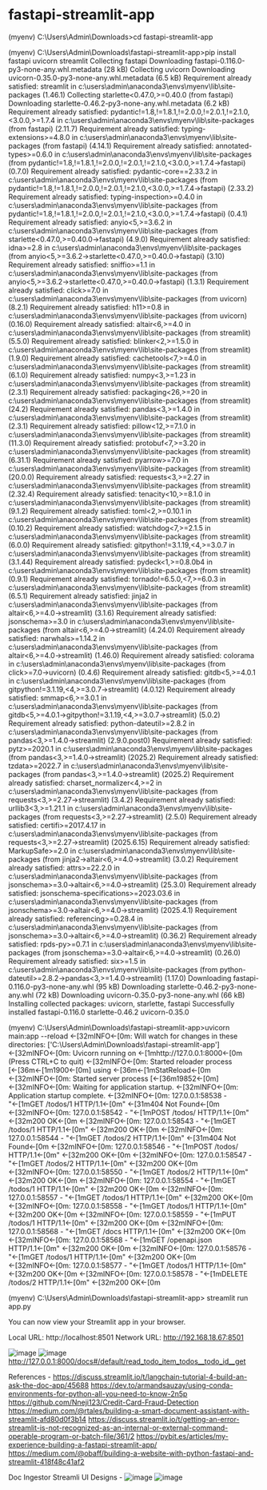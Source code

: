 # fastapi-streamlit-app

(myenv) C:\Users\Admin\Downloads>cd fastapi-streamlit-app

(myenv) C:\Users\Admin\Downloads\fastapi-streamlit-app>pip install fastapi uvicorn streamlit
Collecting fastapi
  Downloading fastapi-0.116.0-py3-none-any.whl.metadata (28 kB)
Collecting uvicorn
  Downloading uvicorn-0.35.0-py3-none-any.whl.metadata (6.5 kB)
Requirement already satisfied: streamlit in c:\users\admin\anaconda3\envs\myenv\lib\site-packages (1.46.1)
Collecting starlette<0.47.0,>=0.40.0 (from fastapi)
  Downloading starlette-0.46.2-py3-none-any.whl.metadata (6.2 kB)
Requirement already satisfied: pydantic!=1.8,!=1.8.1,!=2.0.0,!=2.0.1,!=2.1.0,<3.0.0,>=1.7.4 in c:\users\admin\anaconda3\envs\myenv\lib\site-packages (from fastapi) (2.11.7)
Requirement already satisfied: typing-extensions>=4.8.0 in c:\users\admin\anaconda3\envs\myenv\lib\site-packages (from fastapi) (4.14.1)
Requirement already satisfied: annotated-types>=0.6.0 in c:\users\admin\anaconda3\envs\myenv\lib\site-packages (from pydantic!=1.8,!=1.8.1,!=2.0.0,!=2.0.1,!=2.1.0,<3.0.0,>=1.7.4->fastapi) (0.7.0)
Requirement already satisfied: pydantic-core==2.33.2 in c:\users\admin\anaconda3\envs\myenv\lib\site-packages (from pydantic!=1.8,!=1.8.1,!=2.0.0,!=2.0.1,!=2.1.0,<3.0.0,>=1.7.4->fastapi) (2.33.2)
Requirement already satisfied: typing-inspection>=0.4.0 in c:\users\admin\anaconda3\envs\myenv\lib\site-packages (from pydantic!=1.8,!=1.8.1,!=2.0.0,!=2.0.1,!=2.1.0,<3.0.0,>=1.7.4->fastapi) (0.4.1)
Requirement already satisfied: anyio<5,>=3.6.2 in c:\users\admin\anaconda3\envs\myenv\lib\site-packages (from starlette<0.47.0,>=0.40.0->fastapi) (4.9.0)
Requirement already satisfied: idna>=2.8 in c:\users\admin\anaconda3\envs\myenv\lib\site-packages (from anyio<5,>=3.6.2->starlette<0.47.0,>=0.40.0->fastapi) (3.10)
Requirement already satisfied: sniffio>=1.1 in c:\users\admin\anaconda3\envs\myenv\lib\site-packages (from anyio<5,>=3.6.2->starlette<0.47.0,>=0.40.0->fastapi) (1.3.1)
Requirement already satisfied: click>=7.0 in c:\users\admin\anaconda3\envs\myenv\lib\site-packages (from uvicorn) (8.2.1)
Requirement already satisfied: h11>=0.8 in c:\users\admin\anaconda3\envs\myenv\lib\site-packages (from uvicorn) (0.16.0)
Requirement already satisfied: altair<6,>=4.0 in c:\users\admin\anaconda3\envs\myenv\lib\site-packages (from streamlit) (5.5.0)
Requirement already satisfied: blinker<2,>=1.5.0 in c:\users\admin\anaconda3\envs\myenv\lib\site-packages (from streamlit) (1.9.0)
Requirement already satisfied: cachetools<7,>=4.0 in c:\users\admin\anaconda3\envs\myenv\lib\site-packages (from streamlit) (6.1.0)
Requirement already satisfied: numpy<3,>=1.23 in c:\users\admin\anaconda3\envs\myenv\lib\site-packages (from streamlit) (2.3.1)
Requirement already satisfied: packaging<26,>=20 in c:\users\admin\anaconda3\envs\myenv\lib\site-packages (from streamlit) (24.2)
Requirement already satisfied: pandas<3,>=1.4.0 in c:\users\admin\anaconda3\envs\myenv\lib\site-packages (from streamlit) (2.3.1)
Requirement already satisfied: pillow<12,>=7.1.0 in c:\users\admin\anaconda3\envs\myenv\lib\site-packages (from streamlit) (11.3.0)
Requirement already satisfied: protobuf<7,>=3.20 in c:\users\admin\anaconda3\envs\myenv\lib\site-packages (from streamlit) (6.31.1)
Requirement already satisfied: pyarrow>=7.0 in c:\users\admin\anaconda3\envs\myenv\lib\site-packages (from streamlit) (20.0.0)
Requirement already satisfied: requests<3,>=2.27 in c:\users\admin\anaconda3\envs\myenv\lib\site-packages (from streamlit) (2.32.4)
Requirement already satisfied: tenacity<10,>=8.1.0 in c:\users\admin\anaconda3\envs\myenv\lib\site-packages (from streamlit) (9.1.2)
Requirement already satisfied: toml<2,>=0.10.1 in c:\users\admin\anaconda3\envs\myenv\lib\site-packages (from streamlit) (0.10.2)
Requirement already satisfied: watchdog<7,>=2.1.5 in c:\users\admin\anaconda3\envs\myenv\lib\site-packages (from streamlit) (6.0.0)
Requirement already satisfied: gitpython!=3.1.19,<4,>=3.0.7 in c:\users\admin\anaconda3\envs\myenv\lib\site-packages (from streamlit) (3.1.44)
Requirement already satisfied: pydeck<1,>=0.8.0b4 in c:\users\admin\anaconda3\envs\myenv\lib\site-packages (from streamlit) (0.9.1)
Requirement already satisfied: tornado!=6.5.0,<7,>=6.0.3 in c:\users\admin\anaconda3\envs\myenv\lib\site-packages (from streamlit) (6.5.1)
Requirement already satisfied: jinja2 in c:\users\admin\anaconda3\envs\myenv\lib\site-packages (from altair<6,>=4.0->streamlit) (3.1.6)
Requirement already satisfied: jsonschema>=3.0 in c:\users\admin\anaconda3\envs\myenv\lib\site-packages (from altair<6,>=4.0->streamlit) (4.24.0)
Requirement already satisfied: narwhals>=1.14.2 in c:\users\admin\anaconda3\envs\myenv\lib\site-packages (from altair<6,>=4.0->streamlit) (1.46.0)
Requirement already satisfied: colorama in c:\users\admin\anaconda3\envs\myenv\lib\site-packages (from click>=7.0->uvicorn) (0.4.6)
Requirement already satisfied: gitdb<5,>=4.0.1 in c:\users\admin\anaconda3\envs\myenv\lib\site-packages (from gitpython!=3.1.19,<4,>=3.0.7->streamlit) (4.0.12)
Requirement already satisfied: smmap<6,>=3.0.1 in c:\users\admin\anaconda3\envs\myenv\lib\site-packages (from gitdb<5,>=4.0.1->gitpython!=3.1.19,<4,>=3.0.7->streamlit) (5.0.2)
Requirement already satisfied: python-dateutil>=2.8.2 in c:\users\admin\anaconda3\envs\myenv\lib\site-packages (from pandas<3,>=1.4.0->streamlit) (2.9.0.post0)
Requirement already satisfied: pytz>=2020.1 in c:\users\admin\anaconda3\envs\myenv\lib\site-packages (from pandas<3,>=1.4.0->streamlit) (2025.2)
Requirement already satisfied: tzdata>=2022.7 in c:\users\admin\anaconda3\envs\myenv\lib\site-packages (from pandas<3,>=1.4.0->streamlit) (2025.2)
Requirement already satisfied: charset_normalizer<4,>=2 in c:\users\admin\anaconda3\envs\myenv\lib\site-packages (from requests<3,>=2.27->streamlit) (3.4.2)
Requirement already satisfied: urllib3<3,>=1.21.1 in c:\users\admin\anaconda3\envs\myenv\lib\site-packages (from requests<3,>=2.27->streamlit) (2.5.0)
Requirement already satisfied: certifi>=2017.4.17 in c:\users\admin\anaconda3\envs\myenv\lib\site-packages (from requests<3,>=2.27->streamlit) (2025.6.15)
Requirement already satisfied: MarkupSafe>=2.0 in c:\users\admin\anaconda3\envs\myenv\lib\site-packages (from jinja2->altair<6,>=4.0->streamlit) (3.0.2)
Requirement already satisfied: attrs>=22.2.0 in c:\users\admin\anaconda3\envs\myenv\lib\site-packages (from jsonschema>=3.0->altair<6,>=4.0->streamlit) (25.3.0)
Requirement already satisfied: jsonschema-specifications>=2023.03.6 in c:\users\admin\anaconda3\envs\myenv\lib\site-packages (from jsonschema>=3.0->altair<6,>=4.0->streamlit) (2025.4.1)
Requirement already satisfied: referencing>=0.28.4 in c:\users\admin\anaconda3\envs\myenv\lib\site-packages (from jsonschema>=3.0->altair<6,>=4.0->streamlit) (0.36.2)
Requirement already satisfied: rpds-py>=0.7.1 in c:\users\admin\anaconda3\envs\myenv\lib\site-packages (from jsonschema>=3.0->altair<6,>=4.0->streamlit) (0.26.0)
Requirement already satisfied: six>=1.5 in c:\users\admin\anaconda3\envs\myenv\lib\site-packages (from python-dateutil>=2.8.2->pandas<3,>=1.4.0->streamlit) (1.17.0)
Downloading fastapi-0.116.0-py3-none-any.whl (95 kB)
Downloading starlette-0.46.2-py3-none-any.whl (72 kB)
Downloading uvicorn-0.35.0-py3-none-any.whl (66 kB)
Installing collected packages: uvicorn, starlette, fastapi
Successfully installed fastapi-0.116.0 starlette-0.46.2 uvicorn-0.35.0


(myenv) C:\Users\Admin\Downloads\fastapi-streamlit-app>uvicorn main:app --reload
←[32mINFO←[0m:     Will watch for changes in these directories: ['C:\\Users\\Admin\\Downloads\\fastapi-streamlit-app']
←[32mINFO←[0m:     Uvicorn running on ←[1mhttp://127.0.0.1:8000←[0m (Press CTRL+C to quit)
←[32mINFO←[0m:     Started reloader process [←[36m←[1m1900←[0m] using ←[36m←[1mStatReload←[0m
←[32mINFO←[0m:     Started server process [←[36m19852←[0m]
←[32mINFO←[0m:     Waiting for application startup.
←[32mINFO←[0m:     Application startup complete.
←[32mINFO←[0m:     127.0.0.1:58538 - "←[1mGET /todos/1 HTTP/1.1←[0m" ←[31m404 Not Found←[0m
←[32mINFO←[0m:     127.0.0.1:58542 - "←[1mPOST /todos/ HTTP/1.1←[0m" ←[32m200 OK←[0m
←[32mINFO←[0m:     127.0.0.1:58543 - "←[1mGET /todos/1 HTTP/1.1←[0m" ←[32m200 OK←[0m
←[32mINFO←[0m:     127.0.0.1:58544 - "←[1mGET /todos/2 HTTP/1.1←[0m" ←[31m404 Not Found←[0m
←[32mINFO←[0m:     127.0.0.1:58546 - "←[1mPOST /todos/ HTTP/1.1←[0m" ←[32m200 OK←[0m
←[32mINFO←[0m:     127.0.0.1:58547 - "←[1mGET /todos/2 HTTP/1.1←[0m" ←[32m200 OK←[0m
←[32mINFO←[0m:     127.0.0.1:58550 - "←[1mGET /todos/2 HTTP/1.1←[0m" ←[32m200 OK←[0m
←[32mINFO←[0m:     127.0.0.1:58554 - "←[1mGET /todos/1 HTTP/1.1←[0m" ←[32m200 OK←[0m
←[32mINFO←[0m:     127.0.0.1:58557 - "←[1mGET /todos/1 HTTP/1.1←[0m" ←[32m200 OK←[0m
←[32mINFO←[0m:     127.0.0.1:58558 - "←[1mGET /todos/1 HTTP/1.1←[0m" ←[32m200 OK←[0m
←[32mINFO←[0m:     127.0.0.1:58559 - "←[1mPUT /todos/1 HTTP/1.1←[0m" ←[32m200 OK←[0m
←[32mINFO←[0m:     127.0.0.1:58568 - "←[1mGET /docs HTTP/1.1←[0m" ←[32m200 OK←[0m
←[32mINFO←[0m:     127.0.0.1:58568 - "←[1mGET /openapi.json HTTP/1.1←[0m" ←[32m200 OK←[0m
←[32mINFO←[0m:     127.0.0.1:58576 - "←[1mGET /todos/1 HTTP/1.1←[0m" ←[32m200 OK←[0m
←[32mINFO←[0m:     127.0.0.1:58577 - "←[1mGET /todos/1 HTTP/1.1←[0m" ←[32m200 OK←[0m
←[32mINFO←[0m:     127.0.0.1:58578 - "←[1mDELETE /todos/2 HTTP/1.1←[0m" ←[32m200 OK←[0m



(myenv) C:\Users\Admin\Downloads\fastapi-streamlit-app>  streamlit run app.py

  You can now view your Streamlit app in your browser.

  Local URL: http://localhost:8501
  Network URL: http://192.168.18.67:8501


![image](https://github.com/user-attachments/assets/dd35289b-26a9-4075-9084-d1d3348a33c2)
![image](https://github.com/user-attachments/assets/0d9e14fa-ef74-477b-ab41-846e187e2b3d)
http://127.0.0.1:8000/docs#/default/read_todo_item_todos__todo_id__get

References -
https://discuss.streamlit.io/t/langchain-tutorial-4-build-an-ask-the-doc-app/45688
https://dev.to/armandsauzay/using-conda-environments-for-python-all-you-need-to-know-2n5p
https://github.com/Nneji123/Credit-Card-Fraud-Detection
https://medium.com/@rtales/building-a-smart-document-assistant-with-streamlit-afd80d0f3b14
https://discuss.streamlit.io/t/getting-an-error-streamlit-is-not-recognized-as-an-internal-or-external-command-operable-program-or-batch-file/361/2
https://pybit.es/articles/my-experience-building-a-fastapi-streamlit-app/
https://medium.com/@obaff/building-a-website-with-python-fastapi-and-streamlit-418f48c41af2


Doc Ingestor Streamli UI Designs - 
![image](https://github.com/user-attachments/assets/90cba75b-25e3-48da-adbd-c13c8a30d731)
![image](https://github.com/user-attachments/assets/d697feab-1bbe-4f59-a7ca-0422bdb4c025)



